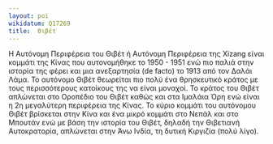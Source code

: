 ```yaml
---
layout: poi
wikidatum: Q17269
title:  Θιβέτ
---
```


Η Αυτόνομη Περιφέρεια του Θιβέτ ή Αυτόνομη Περιφέρεια της Xizang είναι κομμάτι της Κίνας που αυτονομήθηκε το 1950 - 1951 ενώ πιο παλιά στην ιστορία της φέρει και μια ανεξαρτησία (de facto) το 1913 από τον Δαλάι Λάμα. Το αυτόνομο Θιβέτ θεωρείται πιο πολύ ένα θρησκευτικό κράτος με τους περισσότερους κατοίκους της να είναι μοναχοί. Το κράτος του Θιβέτ απλώνεται στο Οροπέδιο του Θιβέτ καθώς και στα Ιμαλάια Όρη ενώ είναι η 2η μεγαλύτερη περιφέρεια της Κίνας. Το κύριο κομμάτι του αυτόνομου Θιβέτ βρίσκεται στην Κίνα και ένα μικρό κομμάτι στο Νεπάλ και στο Μπουτάν ενώ με βάση την ιστορία του Θιβέτ, δηλαδή την Θιβετιανή Αυτοκρατορία, απλώνεται στην Άνω Ινδία, τη δυτική Κιργιζία (πολύ λίγο).